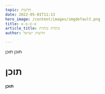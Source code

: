 ```yaml
---
topic: חדשות
date: 2022-05-01T11:13
hero_image: /content/images/imgdefault.png
title: א-פ-פ-א
article_title: כותרת כותרת
author: חדשות ישראל

---
```

תוכן תוכן
# תוכן
#### תוכן